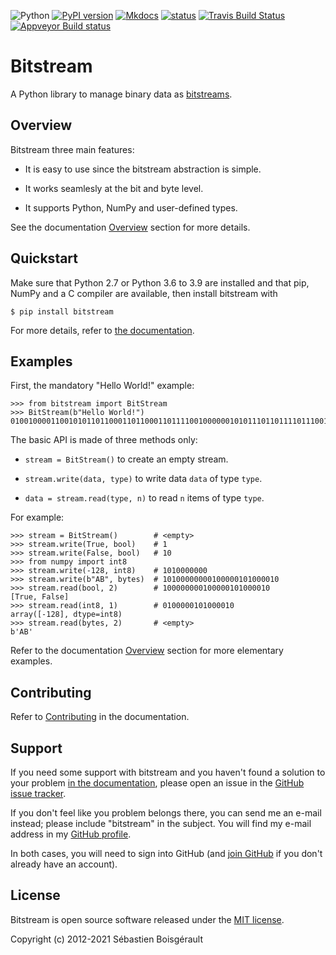 ![Python](https://img.shields.io/pypi/pyversions/bitstream.svg)
[![PyPI version](https://img.shields.io/pypi/v/bitstream.svg)](https://pypi.python.org/pypi/bitstream)
[![Mkdocs](https://img.shields.io/badge/doc-mkdocs-blue.svg)](http://boisgera.github.io/bitstream)
[![status](http://joss.theoj.org/papers/dd351bf2ed414a623557bb51d75b2536/status.svg)](http://joss.theoj.org/papers/dd351bf2ed414a623557bb51d75b2536)
[![Travis Build Status](https://travis-ci.org/boisgera/bitstream.svg?branch=master)](https://travis-ci.org/boisgera/bitstream)
[![Appveyor Build status](https://ci.appveyor.com/api/projects/status/7r59rbtqam0w11fq?svg=true)](https://ci.appveyor.com/project/boisgera/bitstream)

# Bitstream

A Python library to manage binary data as [bitstreams](https://en.wikipedia.org/wiki/Bitstream).

Overview
--------------------------------------------------------------------------------

Bitstream three main features:

  - It is easy to use since the bitstream abstraction is simple.

  - It works seamlesly at the bit and byte level.

  - It supports Python, NumPy and user-defined types.

See the documentation [Overview](http://boisgera.github.io/bitstream)
section for more details.


Quickstart
--------------------------------------------------------------------------------

Make sure that Python 2.7 or Python 3.6 to 3.9 are installed 
and that pip, NumPy and a C compiler are available, 
then install bitstream with

    $ pip install bitstream

[pip]: https://packaging.python.org/tutorials/installing-packages/#install-pip-setuptools-and-wheel

For more details, refer to [the documentation](http://boisgera.github.io/bitstream/installation/).

Examples
--------------------------------------------------------------------------------

First, the mandatory "Hello World!" example:

    >>> from bitstream import BitStream
    >>> BitStream(b"Hello World!")
    010010000110010101101100011011000110111100100000010101110110111101110010011011000110010000100001

The basic API is made of three methods only:

  - `stream = BitStream()` to create an empty stream.

  - `stream.write(data, type)` to write data `data` of type `type`.

  - `data = stream.read(type, n)` to read `n` items of type `type`.

For example:

    >>> stream = BitStream()        # <empty>
    >>> stream.write(True, bool)    # 1
    >>> stream.write(False, bool)   # 10
    >>> from numpy import int8
    >>> stream.write(-128, int8)    # 1010000000
    >>> stream.write(b"AB", bytes)  # 10100000000100000101000010
    >>> stream.read(bool, 2)        # 100000000100000101000010
    [True, False]
    >>> stream.read(int8, 1)        # 0100000101000010
    array([-128], dtype=int8)
    >>> stream.read(bytes, 2)       # <empty>
    b'AB'

Refer to the documentation [Overview](http://boisgera.github.io/bitstream/) 
section for more elementary examples.


Contributing
--------------------------------------------------------------------------------

Refer to [Contributing](http://boisgera.github.io/bitstream/contributing) 
in the documentation.


Support
--------------------------------------------------------------------------------

If you need some support with bitstream and you haven't found a solution to your
problem [in the documentation](http://boisgera.github.io/bitstream/),
please open an issue in the 
[GitHub issue tracker](https://github.com/boisgera/bitstream/issues).

If you don't feel like you problem belongs there, 
you can send me an e-mail instead; 
please include "bitstream" in the subject.
You will find my e-mail address in my 
[GitHub profile](https://github.com/boisgera).

In both cases, you will need to sign into GitHub 
(and [join GitHub](https://github.com/join) if you
don't already have an account).


License
--------------------------------------------------------------------------------

Bitstream is open source software released under the [MIT license](https://github.com/boisgera/bitstream/blob/master/LICENSE.txt).

Copyright (c) 2012-2021 Sébastien Boisgérault


